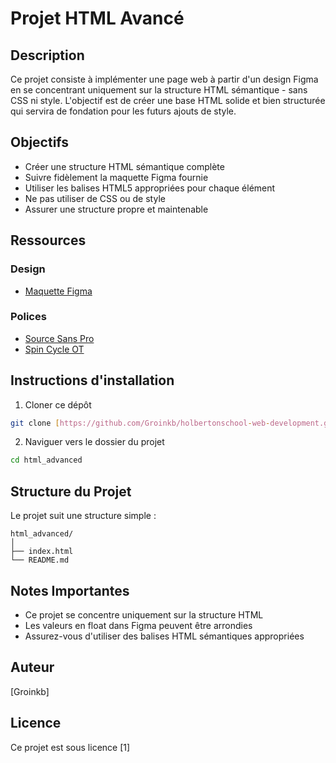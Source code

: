 # Projet HTML Avancé

## Description
Ce projet consiste à implémenter une page web à partir d'un design Figma en se concentrant uniquement sur la structure HTML sémantique - sans CSS ni style. L'objectif est de créer une base HTML solide et bien structurée qui servira de fondation pour les futurs ajouts de style.

## Objectifs
- Créer une structure HTML sémantique complète
- Suivre fidèlement la maquette Figma fournie
- Utiliser les balises HTML5 appropriées pour chaque élément
- Ne pas utiliser de CSS ou de style
- Assurer une structure propre et maintenable

## Ressources
### Design
- [Maquette Figma](lien-vers-votre-maquette)

### Polices
- [Source Sans Pro](https://fonts.google.com/specimen/Source+Sans+Pro)
- [Spin Cycle OT](lien-vers-spin-cycle)

## Instructions d'installation
1. Cloner ce dépôt
```bash
git clone [https://github.com/Groinkb/holbertonschool-web-development.git]
```
2. Naviguer vers le dossier du projet
```bash
cd html_advanced
```

## Structure du Projet
Le projet suit une structure simple :
```
html_advanced/
│
├── index.html
└── README.md
```

## Notes Importantes
- Ce projet se concentre uniquement sur la structure HTML
- Les valeurs en float dans Figma peuvent être arrondies
- Assurez-vous d'utiliser des balises HTML sémantiques appropriées

## Auteur
[Groinkb]

## Licence
Ce projet est sous licence [1]

